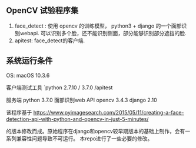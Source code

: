 ## OpenCV 试验程序集


1. face_detect :  使用 opencv 的训练模型， python3 + django 的一个面部识别webapi. 可以识别多个脸，还不能识别侧面，部分能够识别部分遮挡的脸.
2. apitest:   face_detect的客户端.

## 系统运行条件

OS:   macOS 10.3.6 

客户端测试工具
`python 2.7.10 / 3.7.0     /apitest

服务端
python 3.7.0     面部识别web API 
opencv 3.4.3 
django 2.10 

该程序基于 
https://www.pyimagesearch.com/2015/05/11/creating-a-face-detection-api-with-python-and-opencv-in-just-5-minutes/

的版本修改而成。原始程序在django和opencv较早期版本的基础上制作，会有一系列兼容性问题导致不可运行。
本repo进行了一些必要的修改。

